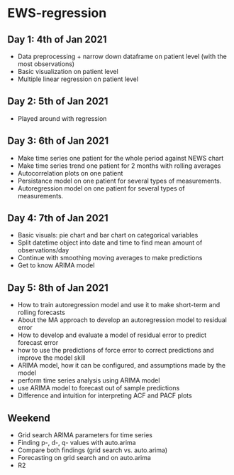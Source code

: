 # EWS-regression

## Day 1: 4th of Jan 2021

- Data preprocessing + narrow down dataframe on patient level (with the most observations)
- Basic visualization on patient level 
- Multiple linear regression on patient level

## Day 2: 5th of Jan 2021

- Played around with regression

## Day 3: 6th of Jan 2021

- Make time series one patient for the whole period against NEWS chart
- Make time series trend one patient for 2 months with rolling averages
- Autocorrelation plots on one patient
- Persistance model on one patient for several types of measurements.
- Autoregression model on one patient for several types of measurements.

## Day 4: 7th of Jan 2021

- Basic visuals: pie chart and bar chart on categorical variables
- Split datetime object into date and time to find mean amount of observations/day
- Continue with smoothing moving averages to make predictions
- Get to know ARIMA model

## Day 5: 8th of Jan 2021

- How to train autoregression model and use it to make short-term and rolling forecasts
- About the MA approach to develop an autoregression model to residual error
- How to develop and evaluate a model of residual error to predict forecast error
- how to use the predictions of force error to correct predictions and improve the model skill
- ARIMA model, how it can be configured, and assumptions made by the model
- perform time series analysis using ARIMA model
- use ARIMA model to forecast out of sample predictions
- Difference and intuition for interpreting ACF and PACF plots

## Weekend

- Grid search ARIMA parameters for time series
- Finding p-, d-, q- values with auto.arima
- Compare both findings (grid search vs. auto.arima)
- Forecasting on grid search and on auto.arima
- R2
